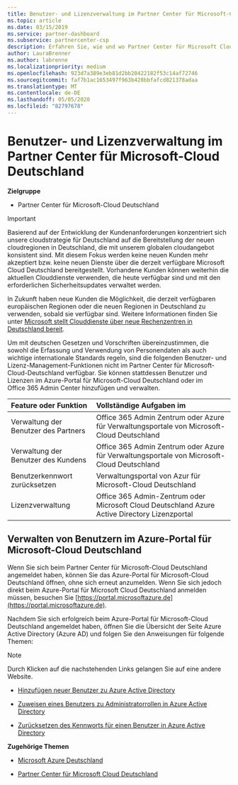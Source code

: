 ```yaml
---
title: Benutzer- und Lizenzverwaltung im Partner Center für Microsoft-Cloud Deutschland | Partner Center für Microsoft-Cloud Deutschland
ms.topic: article
ms.date: 03/15/2019
ms.service: partner-dashboard
ms.subservice: partnercenter-csp
description: Erfahren Sie, wie und wo Partner Center für Microsoft Cloud Deutschland-Partner,-Kunden und-Lizenzen sowie das Zurücksetzen von Kenn Wörtern verwaltet werden.
author: LauraBrenner
ms.author: labrenne
ms.localizationpriority: medium
ms.openlocfilehash: 923d7a389e3eb81d2bb20422182f53c14af72746
ms.sourcegitcommit: faf7b1ac1653497f963b428bbfafcd821378adaa
ms.translationtype: MT
ms.contentlocale: de-DE
ms.lasthandoff: 05/05/2020
ms.locfileid: "82797678"
---
```

# <a name="user-and-license-management-in-partner-center-for-microsoft-cloud-germany"></a>Benutzer- und Lizenzverwaltung im Partner Center für Microsoft-Cloud Deutschland

**Zielgruppe**

-  Partner Center für Microsoft-Cloud Deutschland

> [!IMPORTANT]
> Basierend auf der Entwicklung der Kundenanforderungen konzentriert sich unsere cloudstrategie für Deutschland auf die Bereitstellung der neuen cloudregionen in Deutschland, die mit unserem globalen cloudangebot konsistent sind. Mit diesem Fokus werden keine neuen Kunden mehr akzeptiert bzw. keine neuen Dienste über die derzeit verfügbare Microsoft Cloud Deutschland bereitgestellt. Vorhandene Kunden können weiterhin die aktuellen Clouddienste verwenden, die heute verfügbar sind und mit den erforderlichen Sicherheitsupdates verwaltet werden.
>  
> In Zukunft haben neue Kunden die Möglichkeit, die derzeit verfügbaren europäischen Regionen oder die neuen Regionen in Deutschland zu verwenden, sobald sie verfügbar sind. Weitere Informationen finden Sie unter [Microsoft stellt Clouddienste über neue Rechenzentren in Deutschland bereit](https://news.microsoft.com/europe/2018/08/31/microsoft-to-deliver-cloud-services-from-new-datacentres-in-germany-in-2019-to-meet-evolving-customer-needs/).

Um mit deutschen Gesetzen und Vorschriften übereinzustimmen, die sowohl die Erfassung und Verwendung von Personendaten als auch wichtige internationale Standards regeln, sind die folgenden Benutzer- und Lizenz-Management-Funktionen nicht im Partner Center für Microsoft-Cloud-Deutschland verfügbar. Sie können stattdessen Benutzer und Lizenzen im Azure-Portal für Microsoft-Cloud Deutschland oder im Office 365 Admin Center hinzufügen und verwalten.

Feature oder Funktion | Vollständige Aufgaben im
:--- | :---
Verwaltung der Benutzer des Partners | Office 365 Admin Zentrum oder Azure für Verwaltungsportale von Microsoft-Cloud Deutschland
Verwaltung der Benutzer des Kundens | Office 365 Admin Zentrum oder Azure für Verwaltungsportale von Microsoft-Cloud Deutschland
Benutzerkennwort zurücksetzen | Verwaltungsportal von Azur für Microsoft-Cloud Deutschland
Lizenzverwaltung | Office 365 Admin-Zentrum oder Microsoft Cloud Deutschland Azure Active Directory Lizenzportal

## <a name="how-to-manage-users-in-the-azure-portal-for-microsoft-cloud-germany"></a>Verwalten von Benutzern im Azure-Portal für Microsoft-Cloud Deutschland 

Wenn Sie sich beim Partner Center für Microsoft-Cloud Deutschland angemeldet haben, können Sie das Azure-Portal für Microsoft-Cloud Deutschland öffnen, ohne sich erneut anzumelden. Wenn Sie sich jedoch direkt beim Azure-Portal für Microsoft Cloud Deutschland anmelden müssen, besuchen Sie [https://portal.microsoftazure.de](https://portal.microsoftazure.de). 

Nachdem Sie sich erfolgreich beim Azure-Portal für Microsoft-Cloud Deutschland angemeldet haben, öffnen Sie die Übersicht der Seite Azure Active Directory (Azure AD) und folgen Sie den Anweisungen für folgende Themen:

> [!NOTE]  
> Durch Klicken auf die nachstehenden Links gelangen Sie auf eine andere Website. 

-  [Hinzufügen neuer Benutzer zu Azure Active Directory](https://docs.microsoft.com/azure/active-directory/active-directory-users-create-azure-portal)

-  [Zuweisen eines Benutzers zu Administratorrollen in Azure Active Directory](https://docs.microsoft.com/azure/active-directory/active-directory-users-assign-role-azure-portal)

-  [Zurücksetzen des Kennworts für einen Benutzer in Azure Active Directory](https://docs.microsoft.com/azure/active-directory/active-directory-users-reset-password-azure-portal)

**Zugehörige Themen**

-  [Microsoft Azure Deutschland](https://azure.microsoft.com/global-infrastructure/germany/)

-  [Partner Center für Microsoft Cloud Deutschland](partner-center-for-microsoft-cloud-germany.md)


